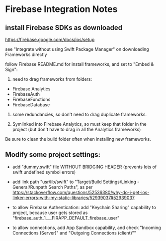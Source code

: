 # Firebase Integration Notes

## install Firebase SDKs as downloaded

https://firebase.google.com/docs/ios/setup

see "Integrate without using Swift Package Manager" on downloading Frameworks directly

follow Firebase README.md for install frameworks, and set to "Embed & Sign":

1. need to drag frameworks from folders:

- Firebase Analytics
- FirebaseAuth
- FirebaseFunctions
- FirebaseDatabase 

1. some redundancies, so don't need to drag duplicate frameworks. 

1. Symlinked into Firebase Analytics, so must keep that folder in the project (but don't have to drag in all the Analytics frameworks)

Be sure to clean the build folder often when installing new frameworks.

## Modify some project settings:

- add "dummy.swift" file WITHOUT BRIDGING HEADER (prevents lots of swift undefined symbol errors)

- add link path "usr/lib/swift" to "Target/Build Settings/Linking - General/Runpath Search Paths", as per https://stackoverflow.com/questions/52536380/why-do-i-get-ios-linker-errors-with-my-static-libraries/52939037#52939037

- to allow Firebase Authentication: add "Keychain Sharing" capability to project, because user gets stored as "firebase_auth_1___FIRAPP_DEFAULT_firebase_user"

- to allow connections, add App Sandbox capability, and check "Incoming Connections (Server)" and "Outgoing Connections (client)""
